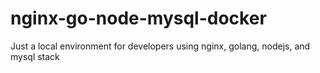# nginx-go-node-mysql-docker
Just a local environment for developers using nginx, golang, nodejs, and mysql stack
